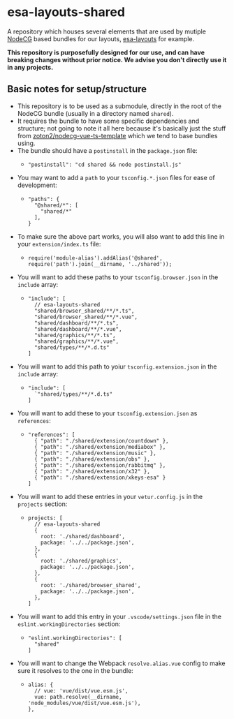 # esa-layouts-shared

A repository which houses several elements that are used by mutiple [NodeCG](https://nodecg.dev) based bundles for our layouts, [esa-layouts](https://github.com/esamarathon/esa-layouts) for example.

**This repository is purposefully designed for our use, and can have breaking changes without prior notice. We advise you don't directly use it in any projects.**

## Basic notes for setup/structure

- This repository is to be used as a submodule, directly in the root of the NodeCG bundle (usually in a directory named `shared`).
- It requires the bundle to have some specific dependencies and structure; not going to note it all here because it's basically just the stuff from [zoton2/nodecg-vue-ts-template](https://github.com/zoton2/nodecg-vue-ts-template) which we tend to base bundles using.
- The bundle should have a `postinstall` in the `package.json` file:
  - ```
    "postinstall": "cd shared && node postinstall.js"
    ```
- You may want to add a `path` to your `tsconfig.*.json` files for ease of development:
  - ```
    "paths": {
      "@shared/*": [
        "shared/*"
      ],
    }
    ```
- To make sure the above part works, you will also want to add this line in your `extension/index.ts` file:
  - ```
    require('module-alias').addAlias('@shared', require('path').join(__dirname, '../shared'));
    ```
- You will want to add these paths to your `tsconfig.browser.json` in the `include` array:
  - ```
    "include": [
      // esa-layouts-shared
      "shared/browser_shared/**/*.ts",
      "shared/browser_shared/**/*.vue",
      "shared/dashboard/**/*.ts",
      "shared/dashboard/**/*.vue",
      "shared/graphics/**/*.ts",
      "shared/graphics/**/*.vue",
      "shared/types/**/*.d.ts"
    ]
    ```
- You will want to add this path to yoiur `tsconfig.extension.json` in the `include` array:
  - ```
    "include": [
      `"shared/types/**/*.d.ts"
    ]
    ```
- You will want to add these to your `tsconfig.extension.json` as `references`:
  - ```
    "references": [
      { "path": "./shared/extension/countdown" },
      { "path": "./shared/extension/mediabox" },
      { "path": "./shared/extension/music" },
      { "path": "./shared/extension/obs" },
      { "path": "./shared/extension/rabbitmq" },
      { "path": "./shared/extension/x32" },
      { "path": "./shared/extension/xkeys-esa" }
    ]
    ```
- You will want to add these entries in your `vetur.config.js` in the `projects` section:
  - ```
    projects: [
      // esa-layouts-shared
      {
        root: './shared/dashboard',
        package: '../../package.json',
      },
      {
        root: './shared/graphics',
        package: '../../package.json',
      },
      {
        root: './shared/browser_shared',
        package: '../../package.json',
      },
    ]
    ```
- You will want to add this entry in your `.vscode/settings.json` file in the `eslint.workingDirectories` section:
  - ```
    "eslint.workingDirectories": [
      "shared"
    ]
    ```
- You will want to change the Webpack `resolve.alias.vue` config to make sure it resolves to the one in the bundle:
  - ```
    alias: {
      // vue: 'vue/dist/vue.esm.js',
      vue: path.resolve(__dirname, 'node_modules/vue/dist/vue.esm.js'),
    },
    ```
